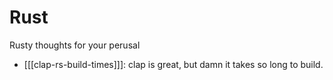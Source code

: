 # Rust

Rusty thoughts for your perusal

- [[[clap-rs-build-times]]]: clap is great, but damn it takes so long to build.
